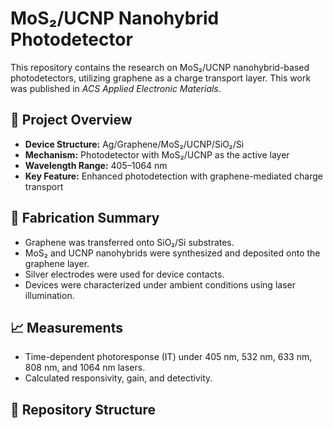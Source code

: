 # MoS₂/UCNP Nanohybrid Photodetector

This repository contains the research on MoS₂/UCNP nanohybrid-based photodetectors, utilizing graphene as a charge transport layer. This work was published in *ACS Applied Electronic Materials*.

## 🔬 Project Overview

- **Device Structure:** Ag/Graphene/MoS₂/UCNP/SiO₂/Si
- **Mechanism:** Photodetector with MoS₂/UCNP as the active layer
- **Wavelength Range:** 405–1064 nm
- **Key Feature:** Enhanced photodetection with graphene-mediated charge transport

## 🧪 Fabrication Summary

- Graphene was transferred onto SiO₂/Si substrates.
- MoS₂ and UCNP nanohybrids were synthesized and deposited onto the graphene layer.
- Silver electrodes were used for device contacts.
- Devices were characterized under ambient conditions using laser illumination.

## 📈 Measurements

- Time-dependent photoresponse (IT) under 405 nm, 532 nm, 633 nm, 808 nm, and 1064 nm lasers.
- Calculated responsivity, gain, and detectivity.

## 📂 Repository Structure

